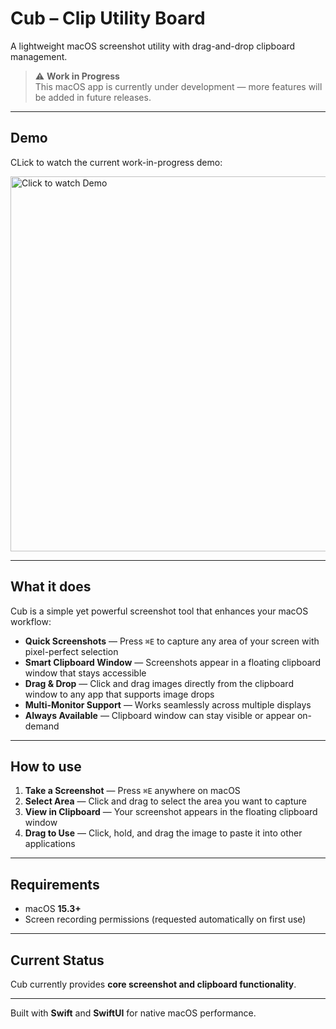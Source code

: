 # Cub – Clip Utility Board

A lightweight macOS screenshot utility with drag-and-drop clipboard management.

> ⚠️ **Work in Progress**  
> This macOS app is currently under development — more features will be added in future releases.

---

## Demo
CLick to watch the current work-in-progress demo:

<a href="assets/club_demo2.mov">
  <img src="assets/Cub_Thumbnail.png" alt="Click to watch Demo" width="600">
</a>

---

## What it does

Cub is a simple yet powerful screenshot tool that enhances your macOS workflow:

- **Quick Screenshots** — Press `⌘E` to capture any area of your screen with pixel-perfect selection  
- **Smart Clipboard Window** — Screenshots appear in a floating clipboard window that stays accessible  
- **Drag & Drop** — Click and drag images directly from the clipboard window to any app that supports image drops  
- **Multi-Monitor Support** — Works seamlessly across multiple displays  
- **Always Available** — Clipboard window can stay visible or appear on-demand  

---

## How to use

1. **Take a Screenshot** — Press `⌘E` anywhere on macOS  
2. **Select Area** — Click and drag to select the area you want to capture  
3. **View in Clipboard** — Your screenshot appears in the floating clipboard window  
4. **Drag to Use** — Click, hold, and drag the image to paste it into other applications  

---

## Requirements

- macOS **15.3+**  
- Screen recording permissions (requested automatically on first use)  

---

## Current Status

Cub currently provides **core screenshot and clipboard functionality**.

---

Built with **Swift** and **SwiftUI** for native macOS performance.
